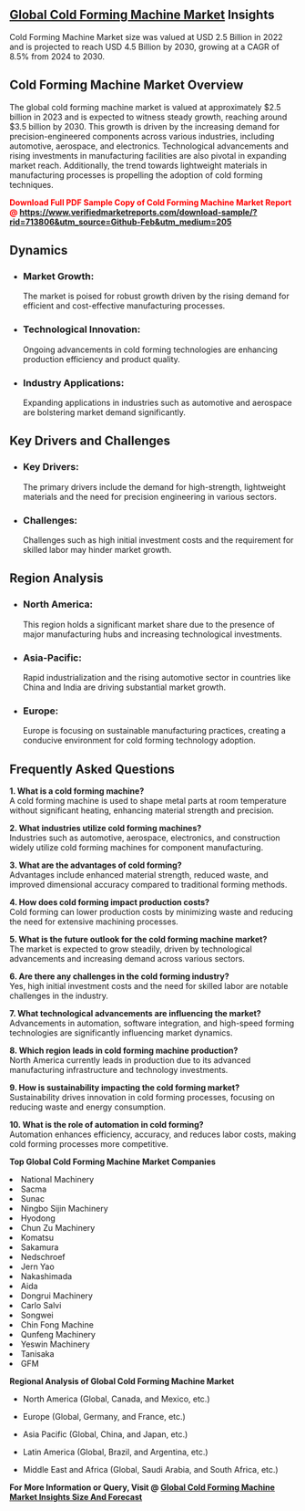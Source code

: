 <h2><a href="https://www.verifiedmarketreports.com/download-sample/?rid=713806&amp;utm_source=Github&amp;utm_medium=205" target="_blank">Global Cold Forming Machine Market</a> Insights</h2><p>Cold Forming Machine Market size was valued at USD 2.5 Billion in 2022 and is projected to reach USD 4.5 Billion by 2030, growing at a CAGR of 8.5% from 2024 to 2030.</p><p> <h2>Cold Forming Machine Market Overview</h2> <p>The global cold forming machine market is valued at approximately $2.5 billion in 2023 and is expected to witness steady growth, reaching around $3.5 billion by 2030. This growth is driven by the increasing demand for precision-engineered components across various industries, including automotive, aerospace, and electronics. Technological advancements and rising investments in manufacturing facilities are also pivotal in expanding market reach. Additionally, the trend towards lightweight materials in manufacturing processes is propelling the adoption of cold forming techniques.</p> <p><strong><p><span class=""><span style="color: #ff0000;"><strong>Download Full PDF Sample Copy of Cold Forming Machine Market Report</strong> @ </span><a href="https://www.verifiedmarketreports.com/download-sample/?rid=713806&amp;utm_source=Github-Feb&amp;utm_medium=205" target="_blank">https://www.verifiedmarketreports.com/download-sample/?rid=713806&amp;utm_source=Github-Feb&amp;utm_medium=205</a></span></p></strong></p> <h2>Dynamics</h2> <ul> <li><h3>Market Growth:</h3> The market is poised for robust growth driven by the rising demand for efficient and cost-effective manufacturing processes.</li> <li><h3>Technological Innovation:</h3> Ongoing advancements in cold forming technologies are enhancing production efficiency and product quality.</li> <li><h3>Industry Applications:</h3> Expanding applications in industries such as automotive and aerospace are bolstering market demand significantly.</li> </ul> <h2>Key Drivers and Challenges</h2> <ul> <li><h3>Key Drivers:</h3> The primary drivers include the demand for high-strength, lightweight materials and the need for precision engineering in various sectors.</li> <li><h3>Challenges:</h3> Challenges such as high initial investment costs and the requirement for skilled labor may hinder market growth.</li> </ul> <h2>Region Analysis</h2> <ul> <li><h3>North America:</h3> This region holds a significant market share due to the presence of major manufacturing hubs and increasing technological investments.</li> <li><h3>Asia-Pacific:</h3> Rapid industrialization and the rising automotive sector in countries like China and India are driving substantial market growth.</li> <li><h3>Europe:</h3> Europe is focusing on sustainable manufacturing practices, creating a conducive environment for cold forming technology adoption.</li> </ul> <h2>Frequently Asked Questions</h2> <p><strong>1. What is a cold forming machine?</strong><br>A cold forming machine is used to shape metal parts at room temperature without significant heating, enhancing material strength and precision.</p> <p><strong>2. What industries utilize cold forming machines?</strong><br>Industries such as automotive, aerospace, electronics, and construction widely utilize cold forming machines for component manufacturing.</p> <p><strong>3. What are the advantages of cold forming?</strong><br>Advantages include enhanced material strength, reduced waste, and improved dimensional accuracy compared to traditional forming methods.</p> <p><strong>4. How does cold forming impact production costs?</strong><br>Cold forming can lower production costs by minimizing waste and reducing the need for extensive machining processes.</p> <p><strong>5. What is the future outlook for the cold forming machine market?</strong><br>The market is expected to grow steadily, driven by technological advancements and increasing demand across various sectors.</p> <p><strong>6. Are there any challenges in the cold forming industry?</strong><br>Yes, high initial investment costs and the need for skilled labor are notable challenges in the industry.</p> <p><strong>7. What technological advancements are influencing the market?</strong><br>Advancements in automation, software integration, and high-speed forming technologies are significantly influencing market dynamics.</p> <p><strong>8. Which region leads in cold forming machine production?</strong><br>North America currently leads in production due to its advanced manufacturing infrastructure and technology investments.</p> <p><strong>9. How is sustainability impacting the cold forming market?</strong><br>Sustainability drives innovation in cold forming processes, focusing on reducing waste and energy consumption.</p> <p><strong>10. What is the role of automation in cold forming?</strong><br>Automation enhances efficiency, accuracy, and reduces labor costs, making cold forming processes more competitive.</p> </p><p><strong>Top Global Cold Forming Machine Market Companies</strong></p><div data-test-id=""><p><li>National Machinery</li><li> Sacma</li><li> Sunac</li><li> Ningbo Sijin Machinery</li><li> Hyodong</li><li> Chun Zu Machinery</li><li> Komatsu</li><li> Sakamura</li><li> Nedschroef</li><li> Jern Yao</li><li> Nakashimada</li><li> Aida</li><li> Dongrui Machinery</li><li> Carlo Salvi</li><li> Songwei</li><li> Chin Fong Machine</li><li> Qunfeng Machinery</li><li> Yeswin Machinery</li><li> Tanisaka</li><li> GFM</li></p><div><strong>Regional Analysis of&nbsp;Global Cold Forming Machine Market</strong></div><ul><li dir="ltr"><p dir="ltr">North America&nbsp;(Global, Canada, and Mexico, etc.)</p></li><li dir="ltr"><p dir="ltr">Europe (Global, Germany, and France, etc.)</p></li><li dir="ltr"><p dir="ltr">Asia Pacific&nbsp;(Global, China, and Japan, etc.)</p></li><li dir="ltr"><p dir="ltr">Latin America&nbsp;(Global, Brazil, and Argentina, etc.)</p></li><li dir="ltr">Middle East and Africa&nbsp;(Global, Saudi Arabia, and South Africa, etc.)</li></ul><p><strong>For More Information or Query, Visit @&nbsp;</strong><strong><a href="https://www.verifiedmarketreports.com/product/cold-forming-machine-market/?utm_source=Github&amp;utm_medium=205" target="_blank">Global Cold Forming Machine Market Insights Size And Forecast</a></strong></p></div>
